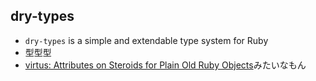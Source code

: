 ## dry-types

* `dry-types` is a simple and extendable type system for Ruby
* 型型型
* [virtus: Attributes on Steroids for Plain Old Ruby Objects](https://github.com/solnic/virtus)みたいなもん
